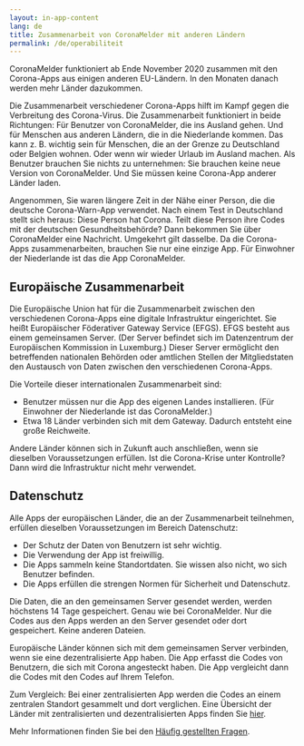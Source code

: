 ```yaml
---
layout: in-app-content
lang: de
title: Zusammenarbeit von CoronaMelder mit anderen Ländern
permalink: /de/operabiliteit
---
```

CoronaMelder funktioniert ab Ende November 2020 zusammen mit den Corona-Apps aus einigen anderen EU-Ländern. In den Monaten danach werden mehr Länder dazukommen.

Die Zusammenarbeit verschiedener Corona-Apps hilft im Kampf gegen die Verbreitung des Corona-Virus. Die Zusammenarbeit funktioniert in beide Richtungen: Für Benutzer von CoronaMelder, die ins Ausland gehen. Und für Menschen aus anderen Ländern, die in die Niederlande kommen. Das kann z. B. wichtig sein für Menschen, die an der Grenze zu Deutschland oder Belgien wohnen. Oder wenn wir wieder Urlaub im Ausland machen. Als Benutzer brauchen Sie nichts zu unternehmen: Sie brauchen keine neue Version von CoronaMelder. Und Sie müssen keine Corona-App anderer Länder laden. 

Angenommen, Sie waren längere Zeit in der Nähe einer Person, die die deutsche Corona-Warn-App verwendet. Nach einem Test in Deutschland stellt sich heraus: Diese Person hat Corona. Teilt diese Person ihre Codes mit der deutschen Gesundheitsbehörde? Dann bekommen Sie über CoronaMelder eine Nachricht. Umgekehrt gilt dasselbe. Da die Corona-Apps zusammenarbeiten, brauchen Sie nur eine einzige App. Für Einwohner der Niederlande ist das die App CoronaMelder.

## Europäische Zusammenarbeit

Die Europäische Union hat für die Zusammenarbeit zwischen den verschiedenen Corona-Apps eine digitale Infrastruktur eingerichtet. Sie heißt Europäischer Föderativer Gateway Service (EFGS). EFGS besteht aus einem gemeinsamen Server. (Der Server befindet sich im Datenzentrum der Europäischen Kommission in Luxemburg.) Dieser Server ermöglicht den betreffenden nationalen Behörden oder amtlichen Stellen der Mitgliedstaten den Austausch von Daten zwischen den verschiedenen Corona-Apps.

Die Vorteile dieser internationalen Zusammenarbeit sind:

- Benutzer müssen nur die App des eigenen Landes installieren. (Für Einwohner der Niederlande ist das CoronaMelder.)
- Etwa 18 Länder verbinden sich mit dem Gateway. Dadurch entsteht eine große Reichweite.

Andere Länder können sich in Zukunft auch anschließen, wenn sie dieselben Voraussetzungen erfüllen. Ist die Corona-Krise unter Kontrolle? Dann wird die Infrastruktur nicht mehr verwendet. 

## Datenschutz

Alle Apps der europäischen Länder, die an der Zusammenarbeit teilnehmen, erfüllen dieselben Voraussetzungen im Bereich Datenschutz: 

- Der Schutz der Daten von Benutzern ist sehr wichtig.
- Die Verwendung der App ist freiwillig.
- Die Apps sammeln keine Standortdaten. Sie wissen also nicht, wo sich Benutzer befinden.
- Die Apps erfüllen die strengen Normen für Sicherheit und Datenschutz.

Die Daten, die an den gemeinsamen Server gesendet werden, werden höchstens 14 Tage gespeichert. Genau wie bei CoronaMelder. Nur die Codes aus den Apps werden an den Server gesendet oder dort gespeichert. Keine anderen Dateien. 

Europäische Länder können sich mit dem gemeinsamen Server verbinden, wenn sie eine dezentralisierte App haben. Die App erfasst die Codes von Benutzern, die sich mit Corona angesteckt haben. Die App vergleicht dann die Codes mit den Codes auf Ihrem Telefon.

Zum Vergleich: Bei einer zentralisierten App werden die Codes an einem zentralen Standort gesammelt und dort verglichen. Eine Übersicht der Länder mit zentralisierten und dezentralisierten Apps finden Sie [hier](https://ec.europa.eu/info/live-work-travel-eu/health/coronavirus-response/travel-during-coronavirus-pandemic/how-tracing-and-warning-apps-can-help-during-pandemic_en). 

Mehr Informationen finden Sie bei den [Häufig gestellten Fragen](https://coronamelder.nl/nl/faq).
